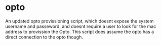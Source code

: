 # opto
An updated opto provissioning script, which doesnt expose the system username and passeword, and doesnt require a user to look for the mac address to provission the Opto.
This script does assume the opto has a direct connection to the opto  though.

